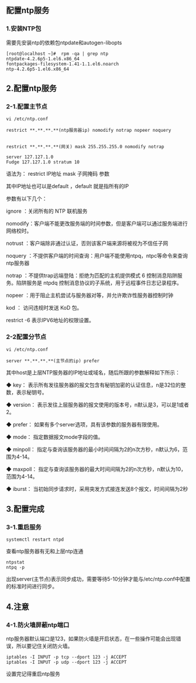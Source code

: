 ## 配置ntp服务

### 1.安装NTP包

需要先安装ntp的依赖包ntpdate和autogen-libopts

```
[root@localhost ~]#  rpm -qa | grep ntp
ntpdate-4.2.6p5-1.el6.x86_64
fontpackages-filesystem-1.41-1.1.el6.noarch
ntp-4.2.6p5-1.el6.x86_64
```



## 2.配置ntp服务

### 	2-1.配置主节点

```
vi /etc/ntp.conf

restrict **.**.**.**(ntp服务器ip) nomodify notrap nopeer noquery


restrict **.**.**.**(网关) mask 255.255.255.0 nomodify notrap 

server 127.127.1.0
Fudge 127.127.1.0 stratum 10
```

语法为： restrict IP地址 mask 子网掩码 参数

其中IP地址也可以是default ，default 就是指所有的IP

参数有以下几个：

ignore ：关闭所有的 NTP 联机服务

nomodify：客户端不能更改服务端的时间参数，但是客户端可以通过服务端进行网络校时。

notrust ：客户端除非通过认证，否则该客户端来源将被视为不信任子网

noquery ：不提供客户端的时间查询：用户端不能使用ntpq，ntpc等命令来查询ntp服务器

notrap ：不提供trap远端登陆：拒绝为匹配的主机提供模式 6 控制消息陷阱服务。陷阱服务是 ntpdq 控制消息协议的子系统，用于远程事件日志记录程序。

nopeer ：用于阻止主机尝试与服务器对等，并允许欺诈性服务器控制时钟

kod ： 访问违规时发送 KoD 包。

restrict -6 表示IPV6地址的权限设置。





### 2-2配置分节点

```
vi /etc/ntp.conf

server **.**.**.**(主节点的ip) prefer
```

其中host是上层NTP服务器的IP地址或域名，随后所跟的参数解释如下所示：

◆ key： 表示所有发往服务器的报文包含有秘钥加密的认证信息，n是32位的整数，表示秘钥号。

◆ version： 表示发往上层服务器的报文使用的版本号，n默认是3，可以是1或者2。

◆ prefer： 如果有多个server选项，具有该参数的服务器有限使用。

◆ mode： 指定数据报文mode字段的值。

◆ minpoll： 指定与查询该服务器的最小时间间隔为2的n次方秒，n默认为6，范围为4-14。

◆ maxpoll： 指定与查询该服务器的最大时间间隔为2的n次方秒，n默认为10，范围为4-14。

◆ iburst： 当初始同步请求时，采用突发方式接连发送8个报文，时间间隔为2秒



## 3.配置完成

### 	3-1.重启服务

```
systemctl restart ntpd
```

查看ntp服务器有无和上层ntp连通

```
ntpstat
ntpq -p
```

出现server(主节点)表示同步成功，需要等待5-10分钟才能与/etc/ntp.conf中配置的标准时间进行同步。



## 4.注意

### 	4-1.防火墙屏蔽ntp端口

ntp服务器默认端口是123，如果防火墙是开启状态，在一些操作可能会出现错误，所以要记住关闭防火墙。

```
iptables -I INPUT -p tcp --dport 123 -j ACCEPT
iptables -I INPUT -p udp --dport 123 -j ACCEPT
```

设置完记得重启ntp服务